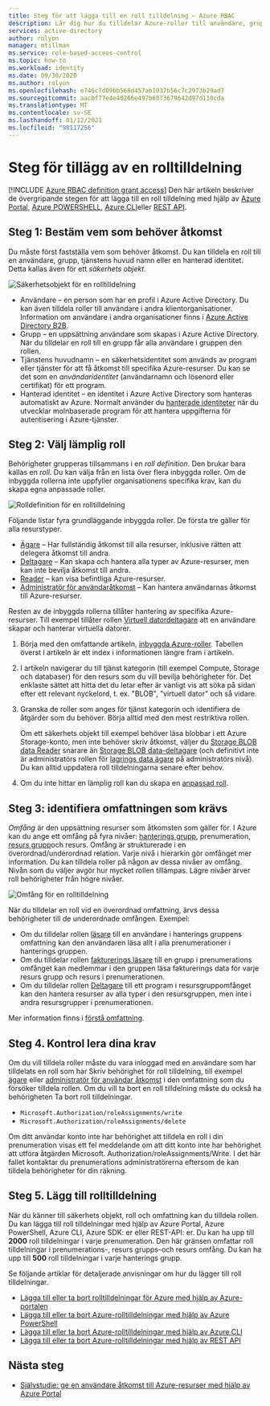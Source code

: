 ```yaml
---
title: Steg för att lägga till en roll tilldelning – Azure RBAC
description: Lär dig hur du tilldelar Azure-roller till användare, grupper, tjänstens huvud namn eller hanterade identiteter med hjälp av rollbaserad åtkomst kontroll i Azure (Azure RBAC).
services: active-directory
author: rolyon
manager: mtillman
ms.service: role-based-access-control
ms.topic: how-to
ms.workload: identity
ms.date: 09/30/2020
ms.author: rolyon
ms.openlocfilehash: e746c7d09bb568d457ab1037b56c7c2973b29ad7
ms.sourcegitcommit: aacbf77e4e40266e497b6073679642d97d110cda
ms.translationtype: MT
ms.contentlocale: sv-SE
ms.lasthandoff: 01/12/2021
ms.locfileid: "98117256"
---
```

# <a name="steps-to-add-a-role-assignment"></a>Steg för tillägg av en rolltilldelning

[!INCLUDE [Azure RBAC definition grant access](../../includes/role-based-access-control/definition-grant.md)] Den här artikeln beskriver de övergripande stegen för att lägga till en roll tilldelning med hjälp av [Azure Portal](role-assignments-portal.md), [Azure POWERSHELL](role-assignments-powershell.md), [Azure CLI](role-assignments-cli.md)eller [REST API](role-assignments-rest.md).

## <a name="step-1-determine-who-needs-access"></a>Steg 1: Bestäm vem som behöver åtkomst

Du måste först fastställa vem som behöver åtkomst. Du kan tilldela en roll till en användare, grupp, tjänstens huvud namn eller en hanterad identitet. Detta kallas även för ett *säkerhets objekt*.

![Säkerhetsobjekt för en rolltilldelning](./media/shared/rbac-security-principal.png)

- Användare – en person som har en profil i Azure Active Directory. Du kan även tilldela roller till användare i andra klientorganisationer. Information om användare i andra organisationer finns i [Azure Active Directory B2B](../active-directory/external-identities/what-is-b2b.md).
- Grupp – en uppsättning användare som skapas i Azure Active Directory. När du tilldelar en roll till en grupp får alla användare i gruppen den rollen. 
- Tjänstens huvudnamn – en säkerhetsidentitet som används av program eller tjänster för att få åtkomst till specifika Azure-resurser. Du kan se det som en *användaridentitet* (användarnamn och lösenord eller certifikat) för ett program.
- Hanterad identitet – en identitet i Azure Active Directory som hanteras automatiskt av Azure. Normalt använder du [hanterade identiteter](../active-directory/managed-identities-azure-resources/overview.md) när du utvecklar molnbaserade program för att hantera uppgifterna för autentisering i Azure-tjänster.

## <a name="step-2-select-the-appropriate-role"></a>Steg 2: Välj lämplig roll

Behörigheter grupperas tillsammans i en *roll definition*. Den brukar bara kallas en *roll*. Du kan välja från en lista över flera inbyggda roller. Om de inbyggda rollerna inte uppfyller organisationens specifika krav, kan du skapa egna anpassade roller.

![Rolldefinition för en rolltilldelning](./media/shared/rbac-role-definition.png)

Följande listar fyra grundläggande inbyggda roller. De första tre gäller för alla resurstyper.

- [Ägare](built-in-roles.md#owner) – Har fullständig åtkomst till alla resurser, inklusive rätten att delegera åtkomst till andra.
- [Deltagare](built-in-roles.md#contributor) – Kan skapa och hantera alla typer av Azure-resurser, men kan inte bevilja åtkomst till andra.
- [Reader](built-in-roles.md#reader) – kan visa befintliga Azure-resurser.
- [Administratör för användaråtkomst](built-in-roles.md#user-access-administrator) – Kan hantera användarnas åtkomst till Azure-resurser.

Resten av de inbyggda rollerna tillåter hantering av specifika Azure-resurser. Till exempel tillåter rollen [Virtuell datordeltagare](built-in-roles.md#virtual-machine-contributor) att en användare skapar och hanterar virtuella datorer.

1. Börja med den omfattande artikeln, [inbyggda Azure-roller](built-in-roles.md). Tabellen överst i artikeln är ett index i informationen längre fram i artikeln.

1. I artikeln navigerar du till tjänst kategorin (till exempel Compute, Storage och databaser) för den resurs som du vill bevilja behörigheter för. Det enklaste sättet att hitta det du letar efter är vanligt vis att söka på sidan efter ett relevant nyckelord, t. ex. "BLOB", "virtuell dator" och så vidare.

1. Granska de roller som anges för tjänst kategorin och identifiera de åtgärder som du behöver. Börja alltid med den mest restriktiva rollen.

    Om ett säkerhets objekt till exempel behöver läsa blobbar i ett Azure Storage-konto, men inte behöver skriv åtkomst, väljer du [Storage BLOB data Reader](built-in-roles.md#storage-blob-data-reader) snarare än [Storage BLOB data-deltagare](built-in-roles.md#storage-blob-data-contributor) (och definitivt inte är administratörs rollen för [lagrings data ägare](built-in-roles.md#storage-blob-data-owner) på administratörs nivå). Du kan alltid uppdatera roll tilldelningarna senare efter behov.

1. Om du inte hittar en lämplig roll kan du skapa en [anpassad roll](custom-roles.md).

## <a name="step-3-identify-the-needed-scope"></a>Steg 3: identifiera omfattningen som krävs

*Omfång* är den uppsättning resurser som åtkomsten som gäller för. I Azure kan du ange ett omfång på fyra nivåer: [hanterings grupp](../governance/management-groups/overview.md), prenumeration, [resurs grupp](../azure-resource-manager/management/overview.md#resource-groups)och resurs. Omfång är strukturerade i en överordnad/underordnad relation. Varje nivå i hierarkin gör omfånget mer information. Du kan tilldela roller på någon av dessa nivåer av omfång. Nivån som du väljer avgör hur mycket rollen tillämpas. Lägre nivåer ärver roll behörigheter från högre nivåer. 

![Omfång för en rolltilldelning](./media/shared/rbac-scope.png)

När du tilldelar en roll vid en överordnad omfattning, ärvs dessa behörigheter till de underordnade omfången. Exempel:

- Om du tilldelar rollen [läsare](built-in-roles.md#reader) till en användare i hanterings gruppens omfattning kan den användaren läsa allt i alla prenumerationer i hanterings gruppen.
- Om du tilldelar rollen [fakturerings läsare](built-in-roles.md#billing-reader) till en grupp i prenumerations omfånget kan medlemmar i den gruppen läsa fakturerings data för varje resurs grupp och resurs i prenumerationen.
- Om du tilldelar rollen [Deltagare](built-in-roles.md#contributor) till ett program i resursgruppomfånget kan den hantera resurser av alla typer i den resursgruppen, men inte i andra resursgrupper i prenumerationen.

 Mer information finns i [förstå omfattning](scope-overview.md).

## <a name="step-4-check-your-prerequisites"></a>Steg 4. Kontrol lera dina krav

Om du vill tilldela roller måste du vara inloggad med en användare som har tilldelats en roll som har Skriv behörighet för roll tilldelning, till exempel [ägare](built-in-roles.md#owner) eller [administratör för användar åtkomst](built-in-roles.md#user-access-administrator) i den omfattning som du försöker tilldela rollen. Om du vill ta bort en roll tilldelning måste du också ha behörigheten Ta bort roll tilldelningar.

- `Microsoft.Authorization/roleAssignments/write`
- `Microsoft.Authorization/roleAssignments/delete`

Om ditt användar konto inte har behörighet att tilldela en roll i din prenumeration visas ett fel meddelande om att ditt konto inte har behörighet att utföra åtgärden Microsoft. Authorization/roleAssignments/Write. I det här fallet kontaktar du prenumerations administratörerna eftersom de kan tilldela behörigheter för din räkning.

## <a name="step-5-add-role-assignment"></a>Steg 5. Lägg till rolltilldelning

När du känner till säkerhets objekt, roll och omfattning kan du tilldela rollen. Du kan lägga till roll tilldelningar med hjälp av Azure Portal, Azure PowerShell, Azure CLI, Azure SDK: er eller REST-API: er. Du kan ha upp till **2000** roll tilldelningar i varje prenumeration. Den här gränsen omfattar roll tilldelningar i prenumerations-, resurs grupps-och resurs omfång. Du kan ha upp till **500** roll tilldelningar i varje hanterings grupp.

Se följande artiklar för detaljerade anvisningar om hur du lägger till roll tilldelningar.

- [Lägga till eller ta bort rolltilldelningar för Azure med hjälp av Azure-portalen](role-assignments-portal.md)
- [Lägga till eller ta bort Azure-rolltilldelningar med hjälp av Azure PowerShell](role-assignments-powershell.md)
- [Lägga till eller ta bort Azure-rolltilldelningar med hjälp av Azure CLI](role-assignments-cli.md)
- [Lägga till eller ta bort Azure-rolltilldelningar med hjälp av REST API](role-assignments-rest.md)

## <a name="next-steps"></a>Nästa steg

- [Självstudie: ge en användare åtkomst till Azure-resurser med hjälp av Azure Portal](quickstart-assign-role-user-portal.md)